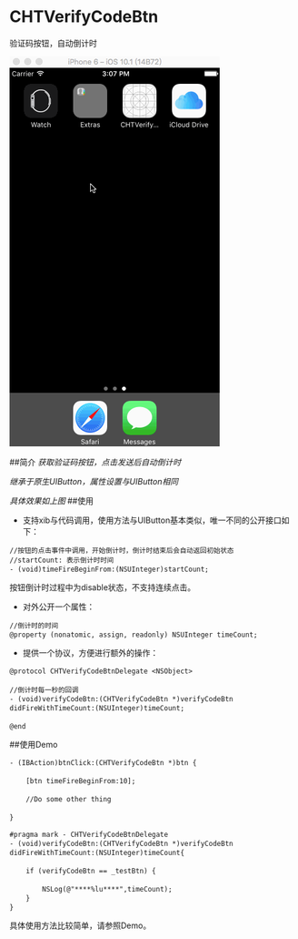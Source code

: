# CHTVerifyCodeBtn
验证码按钮，自动倒计时

![](https://github.com/ChanRoy/CHTVerifyCodeBtn/blob/master/CHTVerifyCodeBtn.gif)

##简介
*获取验证码按钮，点击发送后自动倒计时*

*继承于原生UIButton，属性设置与UIButton相同*

*具体效果如上图*
##使用
* 支持xib与代码调用，使用方法与UIButton基本类似，唯一不同的公开接口如下：

```
//按钮的点击事件中调用，开始倒计时，倒计时结束后会自动返回初始状态
//startCount: 表示倒计时时间
- (void)timeFireBeginFrom:(NSUInteger)startCount;
```
按钮倒计时过程中为disable状态，不支持连续点击。

* 对外公开一个属性：

```
//倒计时的时间
@property (nonatomic, assign, readonly) NSUInteger timeCount;

```
* 提供一个协议，方便进行额外的操作：

```
@protocol CHTVerifyCodeBtnDelegate <NSObject>

//倒计时每一秒的回调
- (void)verifyCodeBtn:(CHTVerifyCodeBtn *)verifyCodeBtn didFireWithTimeCount:(NSUInteger)timeCount;

@end
```



##使用Demo

```
- (IBAction)btnClick:(CHTVerifyCodeBtn *)btn {
    
    [btn timeFireBeginFrom:10];
    
    //Do some other thing
    
}
```
```
#pragma mark - CHTVerifyCodeBtnDelegate
- (void)verifyCodeBtn:(CHTVerifyCodeBtn *)verifyCodeBtn didFireWithTimeCount:(NSUInteger)timeCount{
    
    if (verifyCodeBtn == _testBtn) {
        
        NSLog(@"****%lu****",timeCount);
    }
}
```
具体使用方法比较简单，请参照Demo。

